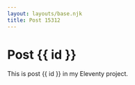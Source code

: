 ```yaml
---
layout: layouts/base.njk
title: Post 15312
---
```


# Post {{ id }}

This is post {{ id }} in my Eleventy project.
